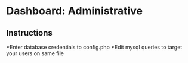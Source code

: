 # Dashboard: Administrative



## Instructions

*Enter database credentials to config.php
*Edit mysql queries to target your users on same file
